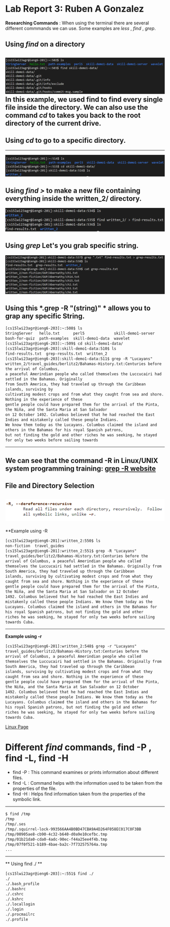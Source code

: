 # Lab Report 3: Ruben A Gonzalez
**Researching Commands** : When using the terminal there are several different commmands we can use. Some examples are *less* , *find* , *grep*.
## Using *find* on a directory
![Image](find.png)
In this example, we used find to find every single file inside the directory.
We can also use the command *cd* to takes you back to the root directory of the current drive.
---
## Using *cd* to go to a specific directory.
---
![Image](cd.png)
## Using *find >* to make a new file containing everything inside the written_2/ directory.
![Image](written.png)
## Using *grep* Let's you grab specific string.
![Image](grep.png)
## Using this *.grep -R "(string)" * allows you to grap any specific String.
```
[cs15lwi23agr@ieng6-203]:~:508$ ls
StringServer   hello.txt      perl5             skill-demo1-server
bash-for-quiz  path-examples  skill-demo1-data  wavelet
[cs15lwi23agr@ieng6-203]:~:509$ cd skill-demo1-data/
[cs15lwi23agr@ieng6-203]:skill-demo1-data:510$ ls
find-results.txt  grep-results.txt  written_2  
[cs15lwi23agr@ieng6-203]:skill-demo1-data:511$ grep -R "Lucayans"
written_2/travel_guides/berlitz2/Bahamas-History.txt:Centuries before the arrival of Columbus, 
a peaceful Amerindian people who called themselves the Luccucairi had settled in the Bahamas. Originally 
from South America, they had traveled up through the Caribbean islands, surviving by 
cultivating modest crops and from what they caught from sea and shore. Nothing in the experience of these 
gentle people could have prepared them for the arrival of the Pinta, the Niña, and the Santa Maria at San Salvador
on 12 October 1492. Columbus believed that he had reached the East Indies and mistakenly called these people Indians.
We know them today as the Lucayans. Columbus claimed the island and others in the Bahamas for his royal Spanish patrons,
but not finding the gold and other riches he was seeking, he stayed for only two weeks before sailing towards 
```
---
We can see that the command -R in Linux/UNIX system programming training: 
[grep -R website](https://man7.org/linux/man-pages/man1/grep.1.html)
---
**File and Directory Selection**
---
![Image](-R.png)
---
**Example using -R
```
[cs15lwi23agr@ieng6-201]:written_2:550$ ls
non-fiction  travel_guides
[cs15lwi23agr@ieng6-201]:written_2:551$ grep -R "Lucayans"
travel_guides/berlitz2/Bahamas-History.txt:Centuries before the arrival of Columbus, a peaceful Amerindian people who called 
themselves the Luccucairi had settled in the Bahamas. Originally from South America, they had traveled up through the Caribbean
islands, surviving by cultivating modest crops and from what they caught from sea and shore. Nothing in the experience of these 
gentle people could have prepared them for the arrival of the Pinta, the Niña, and the Santa Maria at San Salvador on 12 October 
1492. Columbus believed that he had reached the East Indies and mistakenly called these people Indians. We know them today as the
Lucayans. Columbus claimed the island and others in the Bahamas for his royal Spanish patrons, but not finding the gold and other 
riches he was seeking, he stayed for only two weeks before sailing towards Cuba.

```
---
**Example using -r**
```
[cs15lwi23agr@ieng6-201]:written_2:548$ grep -r "Lucayans"
travel_guides/berlitz2/Bahamas-History.txt:Centuries before the arrival of Columbus, a peaceful Amerindian people who called 
themselves the Luccucairi had settled in the Bahamas. Originally from South America, they had traveled up through the Caribbean 
islands, surviving by cultivating modest crops and from what they caught from sea and shore. Nothing in the experience of these 
gentle people could have prepared them for the arrival of the Pinta, the Niña, and the Santa Maria at San Salvador on 12 October 
1492. Columbus believed that he had reached the East Indies and mistakenly called these people Indians. We know them today as the 
Lucayans. Columbus claimed the island and others in the Bahamas for his royal Spanish patrons, but not finding the gold and other 
riches he was seeking, he stayed for only two weeks before sailing towards Cuba.
```
[Linux Page](https://man7.org/linux/man-pages/man1/find.1.html)
# Different *find* commands, find -P , find -L, find -H
- find -P : This command examines or prints information about different files.
- find -L : Command helps with the information used to be taken from the properties of the file.
- find -H : Helps find information taken from the properties of the symbolic link.
---
```
$ find /tmp
/tmp
/tmp/.ses
/tmp/.squirrel-lock-993566AA4B0BD47CBA9A4D264F058EC017C0F3BB
/tmp/00905ae8-cb90-4c32-b640-d0a9e10cefbc.tmp
/tmp/01b21da0-cda0-4adc-90ec-f44a25ee4f4b.tmp
/tmp/07f0f521-b189-4bae-ba2c-7f732575764a.tmp
...
```
---
** Using find ./ **
```
[cs15lwi23agr@ieng6-203]:~:551$ find ./
./
./.bash_profile
./.bashrc
./.cshrc
./.kshrc
./.locallogin
./.login
./.procmailrc
./.profile
```
